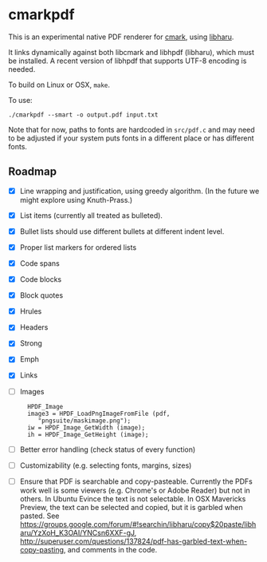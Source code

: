 cmarkpdf
========

This is an experimental native PDF renderer for
[cmark](https://github.com/jgm/cmark), using
[libharu](https://github.com/libharu/libharu).

It links dynamically against both libcmark and
libhpdf (libharu), which must be installed.
A recent version of libhpdf that supports UTF-8
encoding is needed.

To build on Linux or OSX, `make`.

To use:

    ./cmarkpdf --smart -o output.pdf input.txt

Note that for now, paths to fonts are hardcoded in `src/pdf.c`
and may need to be adjusted if your system puts fonts
in a different place or has different fonts.

Roadmap
-------

- [x] Line wrapping and justification, using greedy
      algorithm.  (In the future we might explore using
      Knuth-Prass.)
- [x] List items (currently all treated as bulleted).
- [x] Bullet lists should use different bullets at different
      indent level.
- [x] Proper list markers for ordered lists
- [x] Code spans
- [x] Code blocks
- [x] Block quotes
- [x] Hrules
- [x] Headers
- [x] Strong
- [x] Emph
- [x] Links
- [ ] Images

        HPDF_Image
        image3 = HPDF_LoadPngImageFromFile (pdf,
           "pngsuite/maskimage.png");
        iw = HPDF_Image_GetWidth (image);
        ih = HPDF_Image_GetHeight (image);

- [ ] Better error handling (check status of every function)
- [ ] Customizability (e.g. selecting fonts, margins, sizes)
- [ ] Ensure that PDF is searchable and copy-pasteable.
      Currently the PDFs work well is some viewers (e.g. Chrome's or
      Adobe Reader) but not in others.  In Ubuntu Evince the text is not
      selectable.  In OSX Mavericks Preview, the text can be selected
      and copied, but it is garbled when pasted.  See
      https://groups.google.com/forum/#!searchin/libharu/copy$20paste/libharu/YzXoH_K3OAI/YNCsn6XXF-gJ,
      http://superuser.com/questions/137824/pdf-has-garbled-text-when-copy-pasting,
      and comments in the code.
